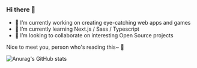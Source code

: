 ### Hi there :eyes:

- 🔭 I’m currently working on creating eye-catching web apps and games 
- 🌱 I’m currently learning Next.js / Sass / Typescript
- 👯 I’m looking to collaborate on interesting Open Source projects

Nice to meet you, person who's reading this~ :wave:

![Anurag's GitHub stats](https://github-readme-stats.vercel.app/api?username=ninfarz&show_icons=true&theme=radical)

<!--
**NinfarZ/NinfarZ** is a ✨ _special_ ✨ repository because its `README.md` (this file) appears on your GitHub profile.

Here are some ideas to get you started:


- 🤔 I’m looking for help with ...
- 💬 Ask me about ...
- 📫 How to reach me: ...
- 😄 Pronouns: ...
- ⚡ Fun fact: ...
-->


